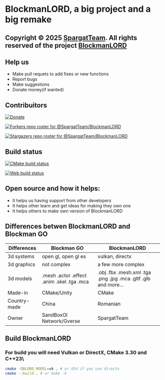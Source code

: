# BlockmanLORD, a big project and a big remake

## Copyright © 2025 [SpargatTeam](https://github.com/SpargatTeam). All rights reserved of the project [BlockmanLORD](https://github.com/SpargatTeam/BlockmanLORD)

## Help us

- Make pull requets to add fixes or new functions
- Report bugs
- Make suggestions
- Donate money(if wanted)

## Contribuitors

[![Donate](https://img.shields.io/badge/Support-Patreon-orange.svg)](https://patreon.com/Spargat)

[![Forkers repo roster for @SpargatTeam/BlockmanLORD](https://reporoster.com/forks/SpargatTeam/BlockmanLORD)](https://github.com/SpargatTeam/BlockmanLORD/network/members)

[![Stargazers repo roster for @SpargatTeam/BlockmanLORD](https://reporoster.com/stars/SpargatTeam/BlockmanLORD)](https://github.com/SpargatTeam/BlockmanLORD/stargazers)

## Build status

[![CMake build status](https://github.com/SpargatTeam/BlockmanLORD/actions/workflows/cmake-build.yml/badge.svg)](https://github.com/SpargatTeam/BlockmanLORD/actions)

[![Web build status](https://github.com/SpargatTeam/BlockmanLORD/actions/workflows/web-deploy.yml/badge.svg)](https://github.com/SpargatTeam/BlockmanLORD/actions)

## Open source and how it helps: 

- It helps us having support from other developers 
- It helps other learn and get ideas for making they own one 
- It helps others to make own version of BlockmanLORD

## Differences betwen BlockmanLORD and Blockman GO

<table>
    <thead>
        <tr>
            <th>Differences</th>
            <th>Blockman GO</th>
            <th>BlockmanLORD</th>
        </tr>
    </thead>
    <tbody>
        <tr>
            <td>3d systems</td>
            <td>open gl, open gl es</td>
            <td>vulkan, directx</td>
        </tr>
        <tr>
            <td>3d graphics</td>
            <td>not complex</td>
            <td>a few more complex</td>
        </tr>
        <tr>
            <td>3d models</td>
            <td>.mesh .actor .effect .anim .skel .tga .mca</td>
            <td>.obj .fbx .mesh.xml .tga .png .jpg .mca .gltf .glb and more...</td>
        </tr>
        <tr>
            <td>Made-in</td>
            <td>CMake/Unity</td>
            <td>CMake</td>
        </tr>
        <tr>
            <td>Country-made</td>
            <td>China</td>
            <td>Romanian</td>
        </tr>
        <tr>
            <td>Owner</td>
            <td>SandBoxOl Network/Gverse</td>
            <td>SpargatTeam</td>
        </tr>
    </tbody>
</table>

## Build BlockmanLORD 

### For build you will need Vulkan or DirectX, CMake 3.30 and C++23\

```bash
cmake -DBLORD_MODEL=vk . # or d3d if you use directx
cmake --build . # or make -k
```